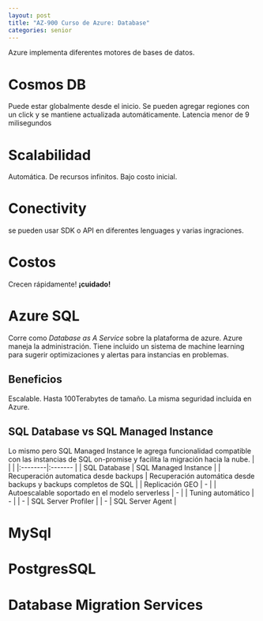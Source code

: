 ```yaml
---
layout: post
title: "AZ-900 Curso de Azure: Database"
categories: senior
---
```


Azure implementa diferentes motores de bases de datos<!--more-->.

# Cosmos DB
Puede estar globalmente desde el inicio. Se pueden agregar regiones con un click y se mantiene actualizada automáticamente. Latencia menor de 9 milisegundos

# Scalabilidad
Automática. De recursos infinitos. Bajo costo inicial.

# Conectivity
se pueden usar SDK o API en diferentes lenguages y varias ingraciones.

# Costos
Crecen rápidamente! **¡cuidado!**

# Azure SQL
Corre como *Database as A Service* sobre la plataforma de azure. Azure maneja la administración. Tiene incluido un sistema de machine learning para sugerir optimizaciones y alertas para instancias en problemas.

## Beneficios
Escalable. Hasta 100Terabytes de tamaño. La misma seguridad incluida en Azure.

## SQL Database vs SQL Managed Instance
Lo mismo pero SQL Managed Instance le agrega funcionalidad compatible con las instancias de SQL on-promise y facilita la migración hacia la nube.
|  |  |
|:--------|:------- |
| SQL Database | SQL Managed Instance |
| Recuperación automatica desde backups |  Recuperación automática desde backups y backups completos de SQL |
| Replicación GEO | - |
| Autoescalable soportado en el modelo serverless | - |
| Tuning automático | - |
| - | SQL Server Profiler |
| - | SQL Server Agent |

# MySql

# PostgresSQL

# Database Migration Services